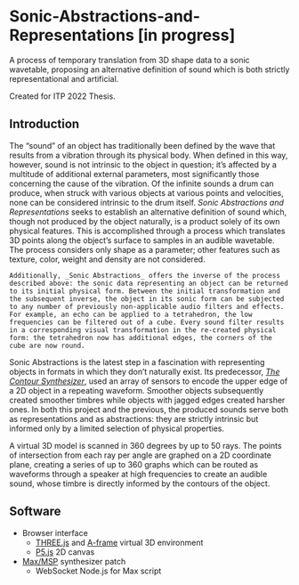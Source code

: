 # Sonic-Abstractions-and-Representations [in progress]
A process of temporary translation from 3D shape data to a sonic wavetable, proposing an alternative definition of sound which is both strictly representational and artificial.

Created for ITP 2022 Thesis.

## Introduction
  The “sound” of an object has traditionally been defined by the wave that results from a vibration through its physical body. When defined in this way, however, sound is not intrinsic to the object in question; it’s affected by a multitude of additional external parameters, most significantly those concerning the cause of the vibration. Of the infinite sounds a drum can produce, when struck with various objects at various points and velocities, none can be considered intrinsic to the drum itself. _Sonic Abstractions and Representations_ seeks to establish an alternative definition of sound which, though not produced by the object naturally, is a product solely of its own physical features. This is accomplished through a process which translates 3D points along the object’s surface to samples in an audible wavetable. The process considers only shape as a parameter; other features such as texture, color, weight and density are not considered.
  
	Additionally, _Sonic Abstractions_ offers the inverse of the process described above: the sonic data representing an object can be returned to its initial physical form. Between the initial transformation and the subsequent inverse, the object in its sonic form can be subjected to any number of previously non-applicable audio filters and effects. For example, an echo can be applied to a tetrahedron, the low frequencies can be filtered out of a cube. Every sound filter results in a corresponding visual transformation in the re-created physical form: the tetrahedron now has additional edges, the corners of the cube are now round.
  Sonic Abstractions is the latest step in a fascination with representing objects in formats in which they don’t naturally exist. Its predecessor, [_The Contour Synthesizer_](https://github.com/yonatanrozin/a-contour-synthesizer), used an array of sensors to encode the upper edge of a 2D object in a repeating waveform. Smoother objects subsequently created smoother timbres while objects with jagged edges created harsher ones. In both this project and the previous, the produced sounds serve both as representations and as abstractions: they are strictly intrinsic but informed only by a limited selection of physical properties. 
  
  A virtual 3D model is scanned in 360 degrees by up to 50 rays. The points of intersection from each ray per angle are graphed on a 2D coordinate plane, creating a series of up to 360 graphs which can be routed as waveforms through a speaker at high frequencies to create an audible sound, whose timbre is directly informed by the contours of the object.
  
## Software
- Browser interface 
  - [THREE.js](https://threejs.org/) and [A-frame](https://aframe.io/) virtual 3D environment
  - [P5.js](https://p5js.org/) 2D canvas
- [Max/MSP](https://cycling74.com/products/max) synthesizer patch
  - WebSocket Node.js for Max script 
